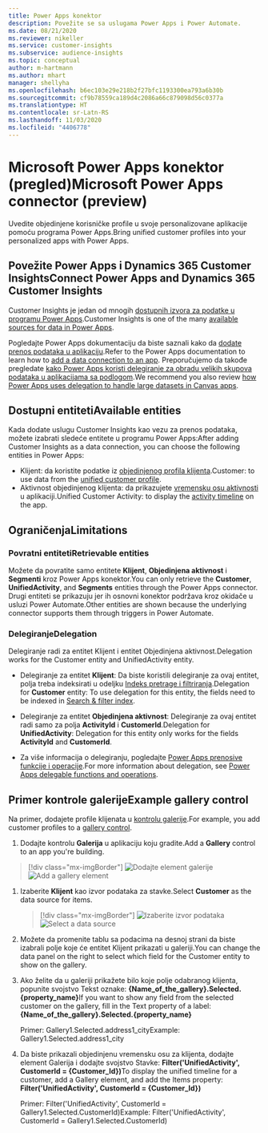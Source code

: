 ```yaml
---
title: Power Apps konektor
description: Povežite se sa uslugama Power Apps i Power Automate.
ms.date: 08/21/2020
ms.reviewer: nikeller
ms.service: customer-insights
ms.subservice: audience-insights
ms.topic: conceptual
author: m-hartmann
ms.author: mhart
manager: shellyha
ms.openlocfilehash: b6ec103e29e218b2f27bfc1193300ea793a6b30b
ms.sourcegitcommit: cf9b78559ca189d4c2086a66c879098d56c0377a
ms.translationtype: HT
ms.contentlocale: sr-Latn-RS
ms.lasthandoff: 11/03/2020
ms.locfileid: "4406778"
---
```

# <a name="microsoft-power-apps-connector-preview"></a><span data-ttu-id="b64f4-103">Microsoft Power Apps konektor (pregled)</span><span class="sxs-lookup"><span data-stu-id="b64f4-103">Microsoft Power Apps connector (preview)</span></span>

<span data-ttu-id="b64f4-104">Uvedite objedinjene korisničke profile u svoje personalizovane aplikacije pomoću programa Power Apps.</span><span class="sxs-lookup"><span data-stu-id="b64f4-104">Bring unified customer profiles into your personalized apps with Power Apps.</span></span>

## <a name="connect-power-apps-and-dynamics-365-customer-insights"></a><span data-ttu-id="b64f4-105">Povežite Power Apps i Dynamics 365 Customer Insights</span><span class="sxs-lookup"><span data-stu-id="b64f4-105">Connect Power Apps and Dynamics 365 Customer Insights</span></span>

<span data-ttu-id="b64f4-106">Customer Insights je jedan od mnogih [dostupnih izvora za podatke u programu Power Apps](https://docs.microsoft.com/powerapps/maker/canvas-apps/working-with-data-sources).</span><span class="sxs-lookup"><span data-stu-id="b64f4-106">Customer Insights is one of the many [available sources for data in Power Apps](https://docs.microsoft.com/powerapps/maker/canvas-apps/working-with-data-sources).</span></span>

<span data-ttu-id="b64f4-107">Pogledajte Power Apps dokumentaciju da biste saznali kako da [dodate prenos podataka u aplikaciju](https://docs.microsoft.com/powerapps/maker/canvas-apps/add-data-connection).</span><span class="sxs-lookup"><span data-stu-id="b64f4-107">Refer to the Power Apps documentation to learn how to [add a data connection to an app](https://docs.microsoft.com/powerapps/maker/canvas-apps/add-data-connection).</span></span> <span data-ttu-id="b64f4-108">Preporučujemo da takođe pregledate [kako Power Apps koristi delegiranje za obradu velikih skupova podataka u aplikacijama sa podlogom](https://docs.microsoft.com/powerapps/maker/canvas-apps/delegation-overview).</span><span class="sxs-lookup"><span data-stu-id="b64f4-108">We recommend you also review [how Power Apps uses delegation to handle large datasets in Canvas apps](https://docs.microsoft.com/powerapps/maker/canvas-apps/delegation-overview).</span></span>

## <a name="available-entities"></a><span data-ttu-id="b64f4-109">Dostupni entiteti</span><span class="sxs-lookup"><span data-stu-id="b64f4-109">Available entities</span></span>

<span data-ttu-id="b64f4-110">Kada dodate uslugu Customer Insights kao vezu za prenos podataka, možete izabrati sledeće entitete u programu Power Apps:</span><span class="sxs-lookup"><span data-stu-id="b64f4-110">After adding Customer Insights as a data connection, you can choose the following entities in Power Apps:</span></span>

- <span data-ttu-id="b64f4-111">Klijent: da koristite podatke iz [objedinjenog profila klijenta](customer-profiles.md).</span><span class="sxs-lookup"><span data-stu-id="b64f4-111">Customer: to use data from the [unified customer profile](customer-profiles.md).</span></span>
- <span data-ttu-id="b64f4-112">Aktivnost objedinjenog klijenta: da prikazujete [vremensku osu aktivnosti](activities.md) u aplikaciji.</span><span class="sxs-lookup"><span data-stu-id="b64f4-112">Unified Customer Activity: to display the [activity timeline](activities.md) on the app.</span></span>

## <a name="limitations"></a><span data-ttu-id="b64f4-113">Ograničenja</span><span class="sxs-lookup"><span data-stu-id="b64f4-113">Limitations</span></span>

### <a name="retrievable-entities"></a><span data-ttu-id="b64f4-114">Povratni entiteti</span><span class="sxs-lookup"><span data-stu-id="b64f4-114">Retrievable entities</span></span>

<span data-ttu-id="b64f4-115">Možete da povratite samo entitete **Klijent**, **Objedinjena aktivnost** i **Segmenti** kroz Power Apps konektor.</span><span class="sxs-lookup"><span data-stu-id="b64f4-115">You can only retrieve the **Customer**, **UnifiedActivity**, and **Segments** entities through the Power Apps connector.</span></span> <span data-ttu-id="b64f4-116">Drugi entiteti se prikazuju jer ih osnovni konektor podržava kroz okidače u usluzi Power Automate.</span><span class="sxs-lookup"><span data-stu-id="b64f4-116">Other entities are shown because the underlying connector supports them through triggers in Power Automate.</span></span>  

### <a name="delegation"></a><span data-ttu-id="b64f4-117">Delegiranje</span><span class="sxs-lookup"><span data-stu-id="b64f4-117">Delegation</span></span>

<span data-ttu-id="b64f4-118">Delegiranje radi za entitet Klijent i entitet Objedinjena aktivnost.</span><span class="sxs-lookup"><span data-stu-id="b64f4-118">Delegation works for the Customer entity and UnifiedActivity entity.</span></span> 

- <span data-ttu-id="b64f4-119">Delegiranje za entitet **Klijent**: Da biste koristili delegiranje za ovaj entitet, polja treba indeksirati u odeljku [Indeks pretrage i filtriranja](search-filter-index.md).</span><span class="sxs-lookup"><span data-stu-id="b64f4-119">Delegation for **Customer** entity: To use delegation for this entity, the fields need to be indexed in [Search & filter index](search-filter-index.md).</span></span>  

- <span data-ttu-id="b64f4-120">Delegiranje za entitet **Objedinjena aktivnost**: Delegiranje za ovaj entitet radi samo za polja **ActivityId** i **CustomerId**.</span><span class="sxs-lookup"><span data-stu-id="b64f4-120">Delegation for **UnifiedActivity**: Delegation for this entity only works for the fields **ActivityId** and **CustomerId**.</span></span>  

- <span data-ttu-id="b64f4-121">Za više informacija o delegiranju, pogledajte [Power Apps prenosive funkcije i operacije](https://docs.microsoft.com/connectors/commondataservice/#power-apps-delegable-functions-and-operations-for-the-cds-for-apps).</span><span class="sxs-lookup"><span data-stu-id="b64f4-121">For more information about delegation, see [Power Apps delegable functions and operations](https://docs.microsoft.com/connectors/commondataservice/#power-apps-delegable-functions-and-operations-for-the-cds-for-apps).</span></span> 

## <a name="example-gallery-control"></a><span data-ttu-id="b64f4-122">Primer kontrole galerije</span><span class="sxs-lookup"><span data-stu-id="b64f4-122">Example gallery control</span></span>

<span data-ttu-id="b64f4-123">Na primer, dodajete profile klijenata u [kontrolu galerije](https://docs.microsoft.com/powerapps/maker/canvas-apps/add-gallery).</span><span class="sxs-lookup"><span data-stu-id="b64f4-123">For example, you add customer profiles to a [gallery control](https://docs.microsoft.com/powerapps/maker/canvas-apps/add-gallery).</span></span>

1. <span data-ttu-id="b64f4-124">Dodajte kontrolu **Galerija** u aplikaciju koju gradite.</span><span class="sxs-lookup"><span data-stu-id="b64f4-124">Add a **Gallery** control to an app you're building.</span></span>

> [!div class="mx-imgBorder"]
> <span data-ttu-id="b64f4-125">![Dodajte element galerije](media/connector-powerapps9.png "Dodajte element galerije")</span><span class="sxs-lookup"><span data-stu-id="b64f4-125">![Add a gallery element](media/connector-powerapps9.png "Add a gallery element")</span></span>

1. <span data-ttu-id="b64f4-126">Izaberite **Klijent** kao izvor podataka za stavke.</span><span class="sxs-lookup"><span data-stu-id="b64f4-126">Select **Customer** as the data source for items.</span></span>

    > [!div class="mx-imgBorder"]
    > <span data-ttu-id="b64f4-127">![Izaberite izvor podataka](media/choose-datasource-powerapps.png "Izaberite izvor podataka")</span><span class="sxs-lookup"><span data-stu-id="b64f4-127">![Select a data source](media/choose-datasource-powerapps.png "Select a data source")</span></span>

1. <span data-ttu-id="b64f4-128">Možete da promenite tablu sa podacima na desnoj strani da biste izabrali polje koje će entitet Klijent prikazati u galeriji.</span><span class="sxs-lookup"><span data-stu-id="b64f4-128">You can change the data panel on the right to select which field for the Customer entity to show on the gallery.</span></span>

1. <span data-ttu-id="b64f4-129">Ako želite da u galeriji prikažete bilo koje polje odabranog klijenta, popunite svojstvo Tekst oznake: **{Name_of_the_gallery}.Selected.{property_name}**</span><span class="sxs-lookup"><span data-stu-id="b64f4-129">If you want to show any field from the selected customer on the gallery, fill in the Text property of a label:  **{Name_of_the_gallery}.Selected.{property_name}**</span></span>

    <span data-ttu-id="b64f4-130">Primer: Gallery1.Selected.address1_city</span><span class="sxs-lookup"><span data-stu-id="b64f4-130">Example: Gallery1.Selected.address1_city</span></span>

1. <span data-ttu-id="b64f4-131">Da biste prikazali objedinjenu vremensku osu za klijenta, dodajte element Galerija i dodajte svojstvo Stavke: **Filter('UnifiedActivity', CustomerId = {Customer_Id})**</span><span class="sxs-lookup"><span data-stu-id="b64f4-131">To display the unified timeline for a customer, add a Gallery element, and add the Items property: **Filter('UnifiedActivity', CustomerId = {Customer_Id})**</span></span>

    <span data-ttu-id="b64f4-132">Primer: Filter('UnifiedActivity', CustomerId = Gallery1.Selected.CustomerId)</span><span class="sxs-lookup"><span data-stu-id="b64f4-132">Example: Filter('UnifiedActivity', CustomerId = Gallery1.Selected.CustomerId)</span></span>
